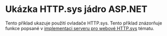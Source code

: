 # <a name="aspnet-core-httpsys-sample"></a>Ukázka HTTP.sys jádro ASP.NET

Tento příklad ukazuje použití ovladače HTTP.sys. Tento příklad znázorňuje funkce popsané v [implementaci serveru pro webové HTTP.sys](https://docs.microsoft.com/aspnet/core/fundamentals/servers/httpsys) tématu.
